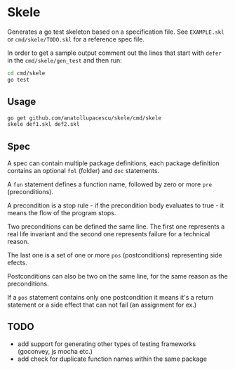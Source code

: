 # Skele

Generates a go test skeleton based on a specification file.
See `EXAMPLE.skl` or `cmd/skele/TODO.skl` for a reference spec file.

In order to get a sample output comment out the lines that start with `defer` in the `cmd/skele/gen_test` and then run:

```sh
cd cmd/skele
go test
```

## Usage

```sh
go get github.com/anatollupacescu/skele/cmd/skele
skele def1.skl def2.skl
```

## Spec

A spec can contain multiple package definitions, each package definition contains an optional `fol` (folder) and `doc` statements.

A `fun` statement defines a function name, followed by zero or more `pre` (preconditions).

A precondition is a stop rule - if the precondition body evaluates to true - it means the flow of the program stops.

Two preconditions can be defined the same line. The first one represents a real life invariant and the second one represents failure for a technical reason.

The last one is a set of one or more `pos` (postconditions) representing side efects.

Postconditions can also be two on the same line, for the same reason as the preconditions.

If a `pos` statement contains only one postcondition it means it's a return statement or a side effect that can not fail (an assignment for ex.)

## TODO

* add support for generating other types of testing frameworks (goconvey, js mocha etc.)
* add check for duplicate function names within the same package
